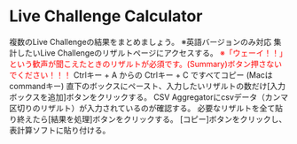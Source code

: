 # Live Challenge Calculator
複数のLive Challengeの結果をまとめましょう。
    ※英語バージョンのみ対応
集計したいLive Challengeのリザルトページにアクセスする。
<font color="red">※「ウェーイ！！」という歓声が聞こえたときのリザルトが必須です。(Summary)ボタン押さないでください！！！</font>
Ctrlキー + A からの Ctrlキー + C ですべてコピー (Macはcommandキー)
直下のボックスにペースト、入力したいリザルトの数だけ[入力ボックスを追加]ボタンをクリックする。
CSV Aggregatorにcsvデータ（カンマ区切りのリザルト）が入力されているのが確認する。
必要なリザルトを全て貼り終えたら[結果を処理]ボタンをクリックする。
[コピー]ボタンをクリックし、表計算ソフトに貼り付ける。
